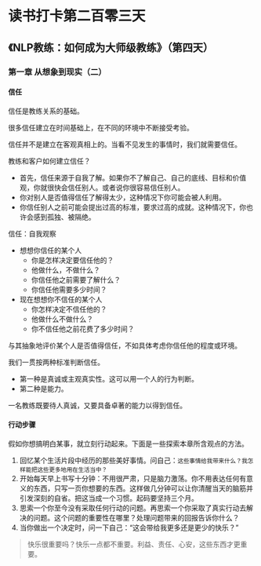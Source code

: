 读书打卡第二百零三天
===

《NLP教练：如何成为大师级教练》（第四天）
---

### 第一章 从想象到现实（二）

#### 信任

信任是教练关系的基础。

很多信任建立在时间基础上，在不同的环境中不断接受考验。

信任并不是建立在客观真相上的。当看不见发生的事情时，我们就需要信任。

教练和客户如何建立信任？
* 首先，信任来源于自我了解。如果你不了解自己、自己的底线、目标和价值观，你就很快会信任别人。或者说你很容易信任别人。
* 你对别人是否值得信任了解得太少，这种情况下你可能会被人利用。
* 你信任别人之前可能会提出过高的标准，要求过高的成就。这种情况下，你也许会感到孤独、被隔绝。

信任：自我观察
* 想想你信任的某个人
    * 你是怎样决定要信任他的？
    * 他做什么，不做什么？
    * 你信任他之前需要了解什么？
    * 你信任他需要多少时间？
* 现在想想你不信任的某个人
    * 你怎样决定不信任他的？
    * 他做什么不做什么？
    * 你不信任他之前花费了多少时间？

与其抽象地评价某个人是否值得信任，不如具体考虑你信任他的程度或环境。

我们一贯按两种标准判断信任。
* 第一种是真诚或主观真实性。这可以用一个人的行为判断。
* 第二种是能力。

一名教练既要待人真诚，又要具备卓著的能力以得到信任。

#### 行动步骤

假如你想搞明白某事，就立刻行动起来。下面是一些探索本章所含观点的方法。
1. 回忆某个生活片段中经历的那些美好事情。问自己：`这些事情给我带来什么？我怎样能把这些更多地用在生活当中？`
2. 开始每天早上书写十分钟：不用很严肃，只是脑力激荡。你不用表达任何有意义的东西，只写一页你想要的东西。这样做几分钟可以让你清醒当天的脑筋并引发深刻的自省。把这当成一个习惯。起码要坚持三个月。
3. 思索一个你至今没有采取任何行动的问题。再思索一个你采取了真实行动去解决的问题。这个问题的重要性在哪里？处理问题带来的回报告诉你什么？
4. 当你做出一个决定时，问一下自己：“这会带给我更多还是更少的快乐？”

> 快乐很重要吗？快乐一点都不重要。利益、责任、心安，这些东西才更重要。